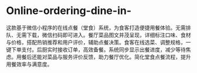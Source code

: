 # Online-ordering-dine-in-
这款基于微信小程序的在线点餐（堂食）系统，为食客打造便捷用餐体验。无需排队、无需下载，微信扫码即可进入。餐厅菜品图文并茂呈现，详细标注口味、食材与价格，搭配热销推荐和用户评价，辅助点餐决策。食客在线选菜、调整规格，一键下单支付。后厨实时接收订单，高效备餐。系统同步显示出餐进度，减少等待焦虑。用餐后还能对菜品与服务评价反馈，助力餐厅优化。简化堂食点餐流程，提升用餐效率与满意度。 
